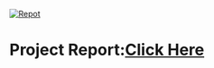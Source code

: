 

[![Repot](https://github.com/HossamElmaghrby/Master_Embedded_Systems/assets/132132735/095a7c74-a39d-485b-83b0-702426bbe74d)](https://drive.google.com/drive/folders/16tuJcSEfpO0iyTsS4r7tgGxc8PylVL8G)
# Project Report:[Click Here](https://drive.google.com/drive/folders/16tuJcSEfpO0iyTsS4r7tgGxc8PylVL8G)
